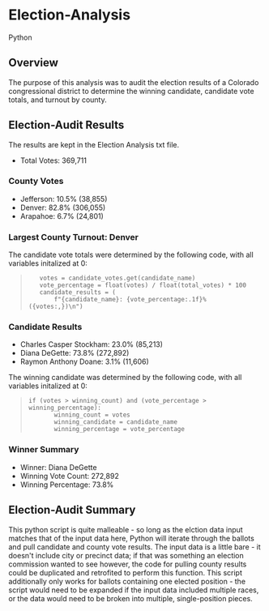 # Election-Analysis
Python
## Overview
The purpose of this analysis was to audit the election results of a Colorado congressional district to determine the winning candidate, candidate vote totals, and turnout by county.

## Election-Audit Results
The results are kept in the Election Analysis txt file. 
  * Total Votes: 369,711

  ### County Votes
  * Jefferson: 10.5% (38,855)
  * Denver: 82.8% (306,055)
  * Arapahoe: 6.7% (24,801)

  ### Largest County Turnout: Denver

The candidate vote totals were determined by the following code, with all variables initalized at 0:

>        votes = candidate_votes.get(candidate_name)
>        vote_percentage = float(votes) / float(total_votes) * 100
>        candidate_results = (
>            f"{candidate_name}: {vote_percentage:.1f}% ({votes:,})\n")

  ### Candidate Results
  * Charles Casper Stockham: 23.0% (85,213)
  * Diana DeGette: 73.8% (272,892)
  * Raymon Anthony Doane: 3.1% (11,606)
  
The winning candidate was determined by the following code, with all variables initalized at 0:

>     if (votes > winning_count) and (vote_percentage > winning_percentage):
>            winning_count = votes
>            winning_candidate = candidate_name
>            winning_percentage = vote_percentage


  ### Winner Summary
  * Winner: Diana DeGette
  * Winning Vote Count: 272,892
  * Winning Percentage: 73.8%


## Election-Audit Summary
This python script is quite malleable - so long as the elction data input matches that of the input data here, Python will iterate through the ballots and pull candidate and county vote results. The input data is a little bare - it doesn't include city or precinct data; if that was something an election commission wanted to see however, the code for pulling county results could be duplicated and retrofited to perform this function. This script additionally only works for ballots containing one elected position - the script would need to be expanded if the input data included multiple races, or the data would need to be broken into multiple, single-position pieces.
